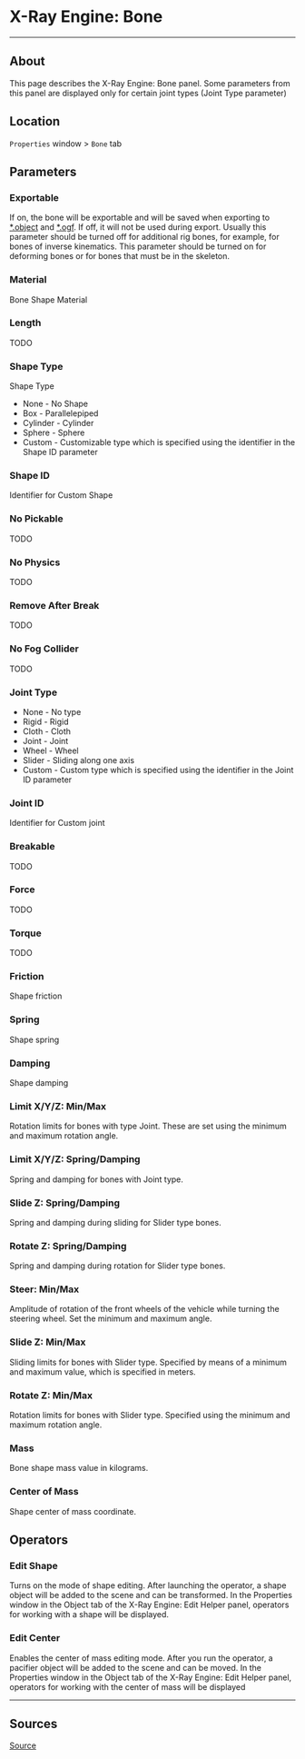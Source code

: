 # X-Ray Engine: Bone

___

## About

This page describes the X-Ray Engine: Bone panel. Some parameters from this panel are displayed only for certain joint types (Joint Type parameter)

## Location

`Properties` window > `Bone` tab

## Parameters

### Exportable

If on, the bone will be exportable and will be saved when exporting to [*.object](../../../../main-folders-and-files/file-formats/models/object.md) and [*.ogf](../../../../main-folders-and-files/file-formats/models/ogf.md). If off, it will not be used during export. Usually this parameter should be turned off for additional rig bones, for example, for bones of inverse kinematics. This parameter should be turned on for deforming bones or for bones that must be in the skeleton.

### Material

Bone Shape Material

### Length

TODO

### Shape Type

Shape Type

- None - No Shape
- Box - Parallelepiped
- Cylinder - Cylinder
- Sphere - Sphere
- Custom - Customizable type which is specified using the identifier in the Shape ID parameter

### Shape ID

Identifier for Custom Shape

### No Pickable

TODO

### No Physics

TODO

### Remove After Break

TODO

### No Fog Collider

TODO

### Joint Type

- None - No type
- Rigid - Rigid
- Cloth - Cloth
- Joint - Joint
- Wheel - Wheel
- Slider - Sliding along one axis
- Custom - Custom type which is specified using the identifier in the Joint ID parameter

### Joint ID

Identifier for Custom joint

### Breakable

TODO

### Force

TODO

### Torque

TODO

### Friction

Shape friction

### Spring

Shape spring

### Damping

Shape damping

### Limit X/Y/Z: Min/Max

Rotation limits for bones with type Joint. These are set using the minimum and maximum rotation angle.

### Limit X/Y/Z: Spring/Damping

Spring and damping for bones with Joint type.

### Slide Z: Spring/Damping

Spring and damping during sliding for Slider type bones.

### Rotate Z: Spring/Damping

Spring and damping during rotation for Slider type bones.

### Steer: Min/Max

Amplitude of rotation of the front wheels of the vehicle while turning the steering wheel. Set the minimum and maximum angle.

### Slide Z: Min/Max

Sliding limits for bones with Slider type. Specified by means of a minimum and maximum value, which is specified in meters.

### Rotate Z: Min/Max

Rotation limits for bones with Slider type. Specified using the minimum and maximum rotation angle.

### Mass

Bone shape mass value in kilograms.

### Center of Mass

Shape center of mass coordinate.

## Operators

### Edit Shape

Turns on the mode of shape editing. After launching the operator, a shape object will be added to the scene and can be transformed. In the Properties window in the Object tab of the X-Ray Engine: Edit Helper panel, operators for working with a shape will be displayed.

### Edit Center

Enables the center of mass editing mode. After you run the operator, a pacifier object will be added to the scene and can be moved. In the Properties window in the Object tab of the X-Ray Engine: Edit Helper panel, operators for working with the center of mass will be displayed

___

## Sources

[Source](https://github.com/PavelBlend/blender-xray/wiki/Panel-XRay-Engine-Bone)
